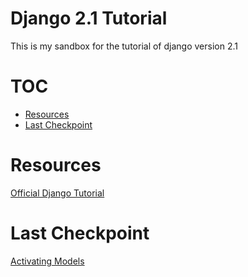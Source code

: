 # Django 2.1 Tutorial <!-- omit in toc -->

This is my sandbox for the tutorial of django version 2.1

# TOC <!-- omit in toc -->
- [Resources](#resources)
- [Last Checkpoint](#last-checkpoint)


# Resources

[Official Django Tutorial](https://docs.djangoproject.com/en/2.1/intro/)

# Last Checkpoint

[Activating Models](https://docs.djangoproject.com/en/2.1/intro/tutorial02/#activating-models)